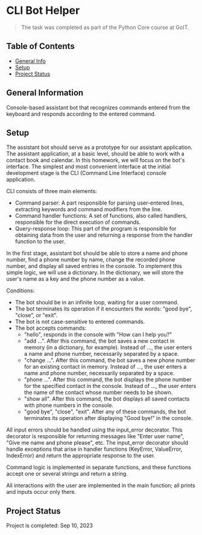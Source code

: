 # CLI Bot Helper
> The task was completed as part of the Python Core course at GoIT.

## Table of Contents
* [General Info](#general-information)
* [Setup](#setup)
* [Project Status](#project-status)


## General Information
Сonsole-based assistant bot that recognizes commands entered from the keyboard and responds according to the entered command.


## Setup
The assistant bot should serve as a prototype for our assistant application. The assistant application, at a basic level, should be able to work with a contact book and calendar. In this homework, we will focus on the bot's interface. The simplest and most convenient interface at the initial development stage is the CLI (Command Line Interface) console application. 

CLI consists of three main elements:

- Command parser: A part responsible for parsing user-entered lines, extracting keywords and command modifiers from the line.
- Command handler functions: A set of functions, also called handlers, responsible for the direct execution of commands.
- Query-response loop: This part of the program is responsible for obtaining data from the user and returning a response from the handler function to the user.

In the first stage, assistant bot should be able to store a name and phone number, find a phone number by name, change the recorded phone number, and display all saved entries in the console. To implement this simple logic, we will use a dictionary. In the dictionary, we will store the user's name as a key and the phone number as a value.

Conditions:

- The bot should be in an infinite loop, waiting for a user command.
- The bot terminates its operation if it encounters the words: "good bye", "close", or "exit".
- The bot is not case-sensitive to entered commands.
- The bot accepts commands:
  - "hello", responds in the console with "How can I help you?"
  - "add ...". After this command, the bot saves a new contact in memory (in a dictionary, for example). Instead of ..., the user enters a name and phone number, necessarily separated by a space.
  - "change ...". After this command, the bot saves a new phone number for an existing contact in memory. Instead of ..., the user enters a name and phone number, necessarily separated by a space.
  - "phone ...". After this command, the bot displays the phone number for the specified contact in the console. Instead of ..., the user enters the name of the contact whose number needs to be shown.
  - "show all". After this command, the bot displays all saved contacts with phone numbers in the console.
  - "good bye", "close", "exit". After any of these commands, the bot terminates its operation after displaying "Good bye!" in the console.

All input errors should be handled using the input_error decorator. This decorator is responsible for returning messages like "Enter user name", "Give me name and phone please", etc. The input_error decorator should handle exceptions that arise in handler functions (KeyError, ValueError, IndexError) and return the appropriate response to the user.

Command logic is implemented in separate functions, and these functions accept one or several strings and return a string.

All interactions with the user are implemented in the main function; all prints and inputs occur only there.

## Project Status
Project is completed: Sep 10, 2023
